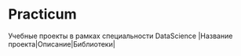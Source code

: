 # Practicum
Учебные проекты в рамках специальности DataScience
|Название проекта|Описание|Библиотеки|
